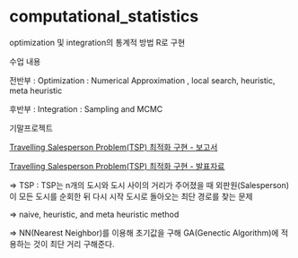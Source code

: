 # computational_statistics
optimization 및 integration의 통계적 방법 R로 구현

수업 내용

전반부 : Optimization : Numerical Approximation , local search, heuristic, meta heuristic

후반부 : Integration : Sampling and MCMC

기말프로젝트

[Travelling Salesperson Problem(TSP) 최적화 구현 - 보고서](https://drive.google.com/open?id=1Byc6CIh8O4WqNUioRk0gFdjMHGiW1CS4)

[Travelling Salesperson Problem(TSP) 최적화 구현 - 발표자료](https://drive.google.com/open?id=1X3qA1xYqOYBIE-PdubTMuI_wtMeumQIC)

=> TSP : TSP는 n개의 도시와 도시 사이의 거리가 주어졌을 때 외판원(Salesperson)이 모든 도시를 순회한 뒤 다시 시작 도시로 돌아오는 최단 경로를 찾는 문제

=> naive, heuristic, and meta heuristic method

=> NN(Nearest Neighbor)를 이용해 초기값을 구해 GA(Genectic Algorithm)에 적용하는 것이 최단 거리 구해준다.

